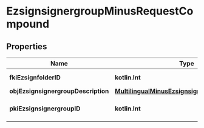 
# EzsignsignergroupMinusRequestCompound

## Properties
Name | Type | Description | Notes
------------ | ------------- | ------------- | -------------
**fkiEzsignfolderID** | **kotlin.Int** | The unique ID of the Ezsignfolder | 
**objEzsignsignergroupDescription** | [**MultilingualMinusEzsignsignergroupDescription**](MultilingualMinusEzsignsignergroupDescription.md) |  | 
**pkiEzsignsignergroupID** | **kotlin.Int** | The unique ID of the Ezsignsignergroup |  [optional]



